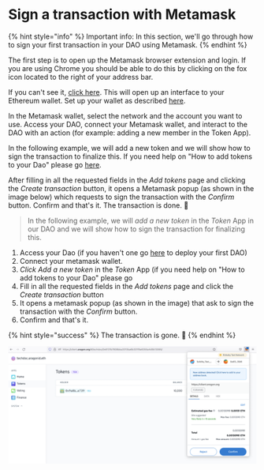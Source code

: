 # Sign a transaction with Metamask

{% hint style="info" %}
Important info: In this section, we'll go through how to sign your first transaction in your DAO using Metamask.
{% endhint %}

The first step is to open up the Metamask browser extension and login. If you are using Chrome you should be able to do this by clicking on the fox icon located to the right of your address bar.

If you can't see it, [click here](https://chrome.google.com/webstore/search/metamask). This will open up an interface to your Ethereum wallet. Set up your wallet as described [here](./).

In the Metamask wallet, select the network and the account you want to use. Access your DAO, connect your Metamask wallet, and interact to the DAO with an action (for example: adding a new member in the Token App).&#x20;

In the following example, we will add a new token and we will show how to sign the transaction to finalize this. If you need help on "How to add tokens to your Dao" please go [here](../aragon-client/explore-template-dao/what-are-apps/token-app.md).&#x20;

After filling in all the requested fields in the _Add tokens_ page and clicking the _Create transaction_ button, it opens a Metamask popup (as shown in the image below) which requests to sign the transaction with the _Confirm_ button. Confirm and that's it. The transaction is done. :tada:

> In the following example, we will _add a new token_ in the _Token_ App in our DAO and we will show how to sign the transaction for finalizing this.

1. Access your Dao (if you haven't one go [here](../aragon-client/how-to-create-a-dao-using-aragon-client/) to deploy your first DAO)
2. Connect your metamask wallet.&#x20;
3. _Click Add a new token_ in the _Token_ App (if you need help on "How to add tokens to your Dao" please go&#x20;
4. Fill in all the requested fields in the _Add tokens_ page and click the _Create transaction_ button&#x20;
5. It opens a metamask popup (as shown in the image) that ask to sign the transaction with the _Confirm_ button.&#x20;
6. Confirm and that's it.&#x20;

{% hint style="success" %}
The transaction is gone. :tada:
{% endhint %}

![Sign a metamask transaction.](<../../../.gitbook/assets/Schermata 2022-02-01 alle 10.20.33.png>)
